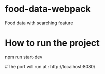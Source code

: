 # food-data-webpack
Food data with searching feature

# How to run the project
npm run start-dev

#The port will run at : http://localhost:8080/
